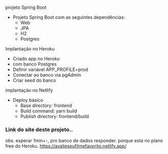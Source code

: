 projeto Spring Boot

- Projeto Spring Boot com as seguintes dependências:
  - Web
  - JPA
  - H2
  - Postgres

Implantação no Heroku
- Criado app no Heroku
- com banco Postgres
- Definir variável APP_PROFILE=prod
- Conectar ao banco via pgAdmin
- Criar seed do banco


implantação no Netlify
- Deploy básico
  - Base directory: frontend
  - Build command: yarn build
  - Publish directory: frontend/build

### Link do site deste projeto..
obs. esperar 1min+-, pro banco de dados responder.
porque esta no plano free do Heroku.
https://avalieseufilmefavorito.netlify.app/